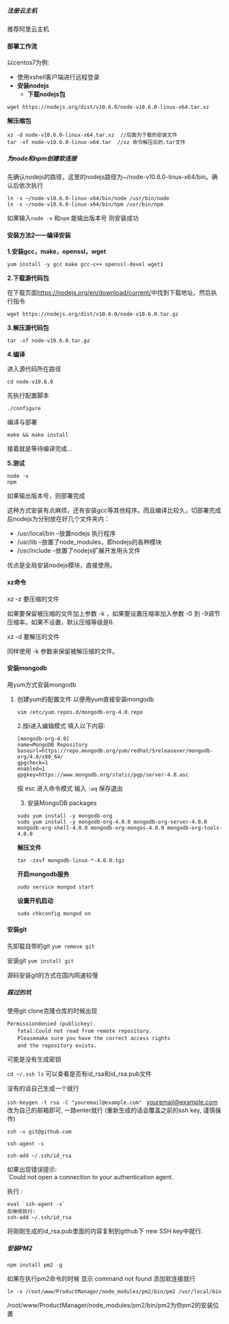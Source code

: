 ##### 注册云主机

推荐阿里云主机

#### 部署工作流

以centos7为例:

* 使用xshell客户端进行远程登录
* **安装nodejs**
  * **下载nodejs包**

`wget https://nodejs.org/dist/v10.6.0/node-v10.6.0-linux-x64.tar.xz`

**解压缩包**

```shell
xz -d node-v10.6.0-linux-x64.tar.xz  //后面为下载的安装文件
tar -xf node-v10.6.0-linux-x64.tar  //xz 命令解压后的.tar文件
```

##### 为node和npm创建软连接

先确认nodejs的路径，这里的nodejs路径为~/node-v10.6.0-linux-x64/bin。确认后依次执行 

```shell
ln -s ~/node-v10.6.0-linux-x64/bin/node /usr/bin/node
ln -s ~/node-v10.6.0-linux-x64/bin/npm /usr/bin/npm
```

如果输入`node -v` 和`npm` 能输出版本号 则安装成功



#### 安装方法2——编译安装

**1.安装gcc，make，openssl，wget**

```
yum install -y gcc make gcc-c++ openssl-devel wget1
```

**2.下载源代码包**

在下载页面<https://nodejs.org/en/download/current/>中找到下载地址。然后执行指令

```shell
wget https://nodejs.org/dist/v10.6.0/node-v10.6.0.tar.gz
```

**3.解压源代码包**

```shell
tar -xf node-v10.6.0.tar.gz
```

**4.编译**

进入源代码所在路径

```
cd node-v10.6.0
```

先执行配置脚本

```
./configure
```

编译与部署

```
make && make install
```

接着就是等待编译完成…

**5.测试**

```
node -v
npm
```

如果输出版本号，则部署完成

这种方式安装有点麻烦，还有安装gcc等其他程序。而且编译比较久，切部署完成后nodejs为分别放在好几个文件夹内：

- /usr/local/bin –放置nodejs 执行程序
- /usr/lib –放置了node_modules，即nodejs的各种模块
- /usr/include –放置了nodejs扩展开发用头文件

优点是全局安装nodejs模块，直接使用。

 

#### xz命令 

xz -z 要压缩的文件

如果要保留被压缩的文件加上参数 -k ，如果要设置压缩率加入参数 -0 到 -9调节压缩率。如果不设置，默认压缩等级是6.

xz -d 要解压的文件

同样使用 -k 参数来保留被解压缩的文件。



#### 安装mongodb

用yum方式安装mongodb

1. 创建yum的配置文件  以便用yum直接安装mongodb

   ```shell
   vim /etc/yum.repos.d/mongodb-org-4.0.repo
   ```

   2.按i进入编辑模式 填入以下内容:

   ```shell
   [mongodb-org-4.0]
   name=MongoDB Repository
   baseurl=https://repo.mongodb.org/yum/redhat/$releasever/mongodb-org/4.0/x86_64/
   gpgcheck=1
   enabled=1
   gpgkey=https://www.mongodb.org/static/pgp/server-4.0.asc
   ```

   按 esc 进入命令模式  输入 `:wq` 保存退出

   3. 安装MongoDB packages

   ```shell
   sudo yum install -y mongodb-org
   sudo yum install -y mongodb-org-4.0.0 mongodb-org-server-4.0.0 mongodb-org-shell-4.0.0 mongodb-org-mongos-4.0.0 mongodb-org-tools-4.0.0
   ```

   **解压文件**

   `tar -zxvf mongodb-linux-*-4.0.0.tgz`

   **开启mongodb服务**

   `sudo service mongod start`

   **设置开机启动**

   `sudo chkconfig mongod on`





#### 安装git

 先卸载自带的git  `yum remove git `

安装git `yum install git `

源码安装git的方式在国内网速较慢 



##### 踩过的坑

使用git clone克隆仓库的时候出现

```
Permissiondenied (publickey).
　　fatal:Could not read from remote repository.
　　Pleasemake sure you have the correct access rights
　　and the repository exists.
```

可能是没有生成密钥

`cd ~/.ssh ls` 可以查看是否有id_rsa和id_rsa.pub文件

没有的话自己生成一个就行

`ssh-keygen -t rsa -C "youremail@example.com" `  youremail@example.com 改为自己的邮箱即可, 一路enter就行 (重新生成的话会覆盖之前的ssh key, 谨慎操作)

`ssh -v git@github.com  `

`ssh-agent -s `

`ssh-add ~/.ssh/id_rsa `

如果出现错误提示: `Could not open a connection to your authentication agent. 

执行 :

```
eval `ssh-agent -s`
后继续执行:
ssh-add ~/.ssh/id_rsa
```

将刚刚生成的id_rsa.pub里面的内容复制到github下 new SSH key中就行.

##### 安装PM2

`npm install pm2 -g `



如果在执行pm2命令的时候 显示 command not found 添加软连接就行

`ln -s /root/www/ProductManager/node_modules/pm2/bin/pm2 /usr/local/bin`

/root/www/ProductManager/node_modules/pm2/bin/pm2为你pm2的安装位置